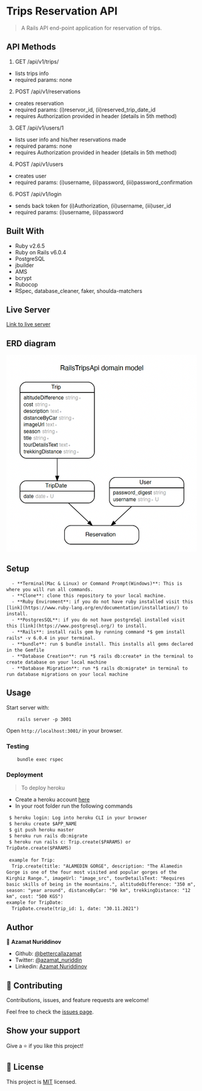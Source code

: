 # Trips Reservation API

> A Rails API end-point application for reservation of trips.

## API Methods
1. GET /api/v1/trips/
  * lists trips info
  * required params: none

2. POST /api/v1/reservations
  * creates reservation
  * required params: (i)reservor_id, (ii)reserved_trip_date_id
  * requires Authorization provided in header (details in 5th method)

3. GET /api/v1/users/1
  * lists user info and his/her reservations made
  * required params: none
  * requires Authorization provided in header (details in 5th method)

4. POST /api/v1/users
  * creates user
  * required params: (i)username, (ii)password, (iii)password_confirmation

6. POST /api/v1/login
  * sends back token for (i)Authorization, (ii)username, (iii)user_id
  * required params: (i)username, (ii)password


## Built With
- Ruby v2.6.5
- Ruby on Rails v6.0.4
- PostgreSQL
- jbuilder
- AMS
- bcrypt
- Rubocop
- RSpec, database_cleaner, 
  faker, shoulda-matchers


## Live Server

[Link to live server](http://azamats-trips-api.herokuapp.com)

## ERD diagram

![screenshot](./erd.png)

## Setup

```
  - **Terminal(Mac & Linux) or Command Prompt(Windows)**: This is where you will run all commands.
  - **Clone**: clone this repository to your local machine.
  - **Ruby Enviroment**: if you do not have ruby installed visit this [link](https://www.ruby-lang.org/en/documentation/installation/) to install.
  - **PostgresSQL**: if you do not have postgreSql installed visit this [link](https://www.postgresql.org/) to install.
  - **Rails**: install rails gem by running command *$ gem install rails* -v 6.0.4 in your terminal.
  - **bundle**: run $ bundle install. This installs all gems declared in the Gemfile
  - **Database Creation**: run *$ rails db:create* in the terminal to create database on your local machine
  - **Database Migration**: run *$ rails db:migrate* in terminal to run database migrations on your local machine
```

## Usage
Start server with:

```
    rails server -p 3001
```

Open `http://localhost:3001/` in your browser.


### Testing

```
    bundle exec rspec
```

### Deployment

> To deploy heroku 
  - Create a heroku account [here](https://www.heroku.com/)
  - In your root folder run the following commands
  ```
   $ heroku login: Log into heroku CLI in your browser
   $ heroku create $APP_NAME
   $ git push heroku master
   $ heroku run rails db:migrate
   $ heroku run rails c: Trip.create($PARAMS) or TripDate.create($PARAMS)
   
   example for Trip: 
    Trip.create(title: "ALAMEDIN GORGE", description: "The Alamedin Gorge is one of the four most visited and popular gorges of the Kirghiz Range.", imageUrl: "image_src", tourDetailsText: "Requires basic skills of being in the mountains.", altitudeDifference: "350 m", season: "year around", distanceByCar: "90 km", trekkingDistance: "12 km", cost: "500 KGS")
  example for TripDate: 
    TripDate.create(trip_id: 1, date: "30.11.2021")
  ```

## Author

👤 **Azamat Nuriddinov**

- Github: [@bettercallazamat](https://github.com/bettercallazamat)
- Twitter: [@azamat_nuriddin](https://twitter.com/azamat_nuriddin)
- Linkedin: [Azamat Nuriddinov](https://www.linkedin.com/in/azamat-nuriddinov/)


## 🤝 Contributing

Contributions, issues, and feature requests are welcome!

Feel free to check the [issues page](https://github.com/bettercallazamat/rails-trips-api/issues).

## Show your support

Give a ⭐️ if you like this project!

## 📝 License

This project is [MIT](https://opensource.org/licenses/MIT) licensed.